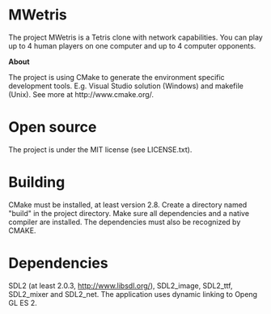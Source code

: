 MWetris
======
The project MWetris is a Tetris clone with network capabilities. You 
can play up to 4 human players on one computer and up to 4 computer opponents.

<p><b> About </b></p>
The project is using CMake to generate the environment specific development 
tools. E.g. Visual Studio solution (Windows) and makefile (Unix). See more 
at http://www.cmake.org/.

Open source
======
The project is under the MIT license (see LICENSE.txt).

Building
======
CMake must be installed, at least version 2.8. Create a directory named 
"build" in the project directory. Make sure all dependencies and a native 
compiler are installed. The dependencies must also be recognized by CMAKE.

Dependencies
======
SDL2 (at least 2.0.3, http://www.libsdl.org/), SDL2_image, SDL2_ttf, 
SDL2_mixer and SDL2_net. The application uses dynamic linking to Openg GL ES 2.
